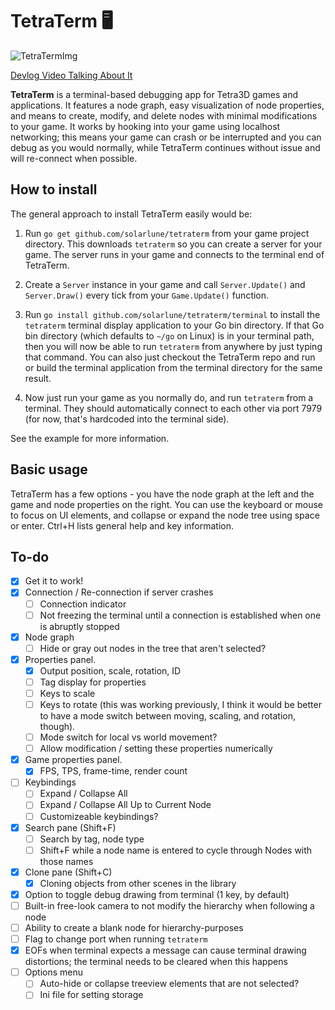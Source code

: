 # TetraTerm 🖥️

![TetraTermImg](https://i.imgur.com/Tle6NgT.png)

[Devlog Video Talking About It](https://youtu.be/3Og4Ii0_QTw)

**TetraTerm** is a terminal-based debugging app for Tetra3D games and applications. It features a node graph, easy visualization of node properties, and means to create, modify, and delete nodes with minimal modifications to your game. It works by hooking into your game using localhost networking; this means your game can crash or be interrupted and you can debug as you would normally, while TetraTerm continues without issue and will re-connect when possible.

## How to install

The general approach to install TetraTerm easily would be:

1. Run `go get github.com/solarlune/tetraterm` from your game project directory. This downloads `tetraterm` so you can create a server for your game. The server runs in your game and connects to the terminal end of TetraTerm.

2. Create a `Server` instance in your game and call `Server.Update()` and `Server.Draw()` every tick from your `Game.Update()` function.

3. Run `go install github.com/solarlune/tetraterm/terminal` to install the `tetraterm` terminal display application to your Go bin directory. If that Go bin directory (which defaults to `~/go` on Linux) is in your terminal path, then you will now be able to run `tetraterm` from anywhere by just typing that command. You can also just checkout the TetraTerm repo and run or build the terminal application from the terminal directory for the same result.

4. Now just run your game as you normally do, and run `tetraterm` from a terminal. They should automatically connect to each other via port 7979 (for now, that's hardcoded into the terminal side).

See the example for more information.

## Basic usage

TetraTerm has a few options - you have the node graph at the left and the game and node properties on the right. You can use the keyboard or mouse to focus on UI elements, and collapse or expand the node tree using space or enter. Ctrl+H lists general help and key information.

## To-do

- [x] Get it to work!
- [x] Connection / Re-connection if server crashes
  - [ ] Connection indicator
  - [ ] Not freezing the terminal until a connection is established when one is abruptly stopped
- [x] Node graph
  - [ ] Hide or gray out nodes in the tree that aren't selected?
- [x] Properties panel.
  - [x] Output position, scale, rotation, ID
  - [ ] Tag display for properties
  - [ ] Keys to scale
  - [ ] Keys to rotate (this was working previously, I think it would be better to have a mode switch between moving, scaling, and rotation, though).
  - [ ] Mode switch for local vs world movement?
  - [ ] Allow modification / setting these properties numerically
- [x] Game properties panel.
  - [x] FPS, TPS, frame-time, render count
- [ ] Keybindings
  - [ ] Expand / Collapse All
  - [ ] Expand / Collapse All Up to Current Node
  - [ ] Customizeable keybindings?
- [x] Search pane (Shift+F)
  - [ ] Search by tag, node type
  - [ ] Shift+F while a node name is entered to cycle through Nodes with those names
- [x] Clone pane (Shift+C)
  - [x] Cloning objects from other scenes in the library
- [x] Option to toggle debug drawing from terminal (1 key, by default)
- [ ] Built-in free-look camera to not modify the hierarchy when following a node
- [ ] Ability to create a blank node for hierarchy-purposes
- [ ] Flag to change port when running `tetraterm`
- [x] EOFs when terminal expects a message can cause terminal drawing distortions; the terminal needs to be cleared when this happens
- [ ] Options menu
  - [ ] Auto-hide or collapse treeview elements that are not selected?
  - [ ] Ini file for setting storage